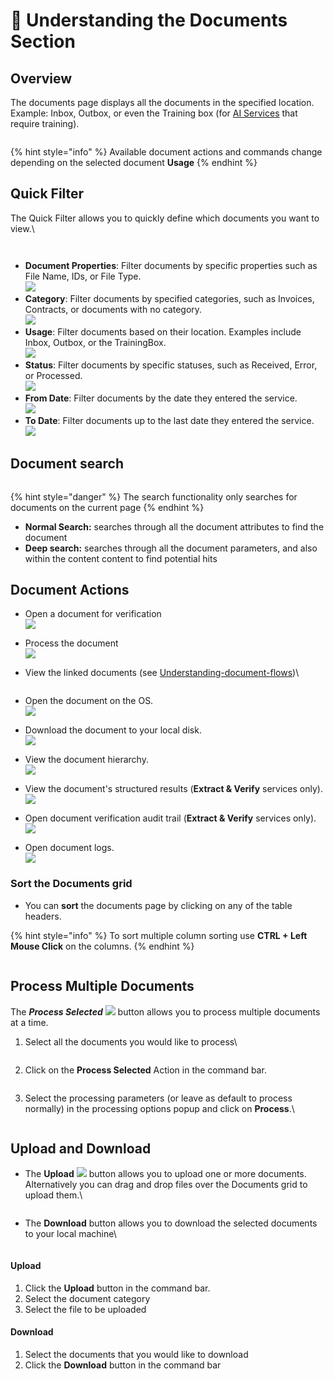 # 🧠 Understanding the Documents Section

## Overview

The documents page displays all the documents in the specified location. Example: Inbox, Outbox, or even the Training box (for [AI Services](../services/) that require training).

<figure><img src="../.gitbook/assets/image (70).png" alt=""><figcaption></figcaption></figure>

{% hint style="info" %}
Available document actions and commands change depending on the selected document **Usage**
{% endhint %}

## Quick Filter

The Quick Filter allows you to quickly define which documents you want to view.\


<div align="left"><figure><img src="../.gitbook/assets/image (11) (1) (1) (1).png" alt=""><figcaption></figcaption></figure></div>

<figure><img src="../.gitbook/assets/image (12) (1) (1) (1).png" alt=""><figcaption></figcaption></figure>

* **Document Properties**: Filter documents by specific properties such as File Name, IDs, or File Type.\
  ![](<../.gitbook/assets/image (13) (1) (1) (1).png>)
* **Category**: Filter documents by specified categories, such as Invoices, Contracts, or documents with no category.\
  ![](<../.gitbook/assets/image (14) (1) (1) (1).png>)
* **Usage**: Filter documents based on their location. Examples include Inbox, Outbox, or the TrainingBox.\
  ![](<../.gitbook/assets/image (15) (1) (1) (1).png>)
* **Status**: Filter documents by specific statuses, such as Received, Error, or Processed.\
  ![](<../.gitbook/assets/image (16) (1) (1) (1).png>)
* **From Date**: Filter documents by the date they entered the service.\
  ![](<../.gitbook/assets/image (17) (1) (1) (1).png>)
* **To Date**: Filter documents up to the last date they entered the service.\
  ![](<../.gitbook/assets/image (18) (1) (1) (1).png>)

## Document search

<div align="left"><figure><img src="../.gitbook/assets/image (19) (1) (1) (1).png" alt=""><figcaption></figcaption></figure></div>

{% hint style="danger" %}
The search functionality only searches for documents on the current page
{% endhint %}

* **Normal Search:** searches through all the document attributes to find the document
* **Deep search:** searches through all the document parameters, and also within the content content to find potential hits

## Document Actions

* Open a document for verification\
  ![](<../.gitbook/assets/image (21) (1) (1) (1).png>)
* Process the document\
  ![](<../.gitbook/assets/image (20) (1) (1) (1).png>)
*   View the linked documents (see [Understanding-document-flows](understanding-document-flows.md))\


    <figure><img src="../.gitbook/assets/image (22) (1) (1).png" alt=""><figcaption></figcaption></figure>
* Open the document on the OS.\
  ![](<../.gitbook/assets/image (23) (1) (1).png>)
* Download the document to your local disk.\
  ![](<../.gitbook/assets/image (24) (1) (1).png>)
* View the document hierarchy.\
  ![](<../.gitbook/assets/image (54) (1).png>)
* View the document's structured results (**Extract & Verify** services only).\
  ![](<../.gitbook/assets/image (55) (1).png>)
* Open document verification audit trail (**Extract & Verify** services only).\
  ![](<../.gitbook/assets/image (56) (1).png>)
* Open document logs.\
  ![](<../.gitbook/assets/image (25) (1) (1).png>)

### Sort the Documents grid

* You can **sort** the documents page by clicking on any of the table headers.

{% hint style="info" %}
To sort multiple column sorting use **CTRL + Left Mouse Click** on the columns.
{% endhint %}

<figure><img src="../.gitbook/assets/image (58) (1).png" alt=""><figcaption></figcaption></figure>

## Process Multiple Documents

The _**Process Selected**&#x20;_&#x20;![](<../.gitbook/assets/image (59) (1).png>)  button  allows you to process multiple documents at a time.

1.  Select all the documents you would like to process\


    <figure><img src="../.gitbook/assets/image (61) (1).png" alt=""><figcaption></figcaption></figure>
2.  Click on the **Process Selected** Action in the command bar.

    <figure><img src="../.gitbook/assets/image (63) (1).png" alt=""><figcaption></figcaption></figure>
3.  Select the processing parameters (or leave as default to process normally) in the processing options popup and click on **Process**.\


    <div align="left"><figure><img src="../.gitbook/assets/image (64) (1).png" alt=""><figcaption></figcaption></figure></div>

## Upload and Download

*   The **Upload** ![](<../.gitbook/assets/image (65) (1).png>) button allows you to upload one or more documents. Alternatively you can drag and drop files over the Documents grid to upload them.\


    <figure><img src="../.gitbook/assets/image (66) (1).png" alt=""><figcaption></figcaption></figure>
*   The **Download** button allows you to download the selected documents to your local machine\


    <figure><img src="../.gitbook/assets/image (67) (1).png" alt=""><figcaption></figcaption></figure>

#### Upload

1. Click the **Upload** button in the command bar.
2. Select the document category
3. Select the file to be uploaded

#### Download

1. Select the documents that you would like to download
2. Click the **Download** button in the command bar
